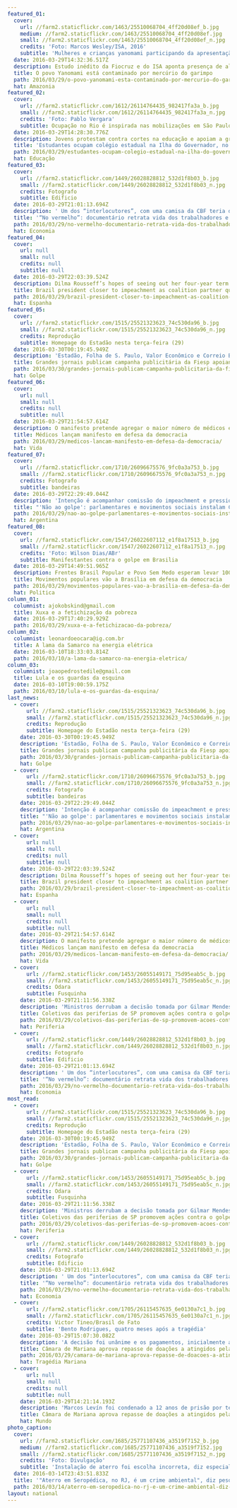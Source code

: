 ```yaml
---
featured_01:
  cover:
    url: //farm2.staticflickr.com/1463/25510068704_4ff20d08ef_b.jpg
    medium: //farm2.staticflickr.com/1463/25510068704_4ff20d08ef.jpg
    small: //farm2.staticflickr.com/1463/25510068704_4ff20d08ef_n.jpg
    credits: 'Foto: Marcos Wesley/ISA, 2016'
    subtitle: 'Mulheres e crianças yanomami participando da apresentação dos resultados do estudo sobre contaminação por mercúrio de garimpo. Terra Indígena Yanomami, região do Papiú. '
  date: 2016-03-29T14:32:36.517Z
  description: Estudo inédito da Fiocruz e do ISA aponta presença de altos níveis de mercúrio em habitantes da Terra Indígena Yanomami
  title: O povo Yanomami está contaminado por mercúrio do garimpo
  path: 2016/03/29/o-povo-yanomami-esta-contaminado-por-mercurio-do-garimpo/
  hat: Amazonia
featured_02:
  cover:
    url: //farm2.staticflickr.com/1612/26114764435_982417fa3a_b.jpg
    small: //farm2.staticflickr.com/1612/26114764435_982417fa3a_n.jpg
    credits: 'Foto: Pablo Vergara'
    subtitle: Ocupação no Rio é inspirada nas mobilizações em São Paulo
  date: 2016-03-29T14:28:30.776Z
  description: Jovens protestam contra cortes na educação e apoiam a greve de professores estaduais
  title: 'Estudantes ocupam colégio estadual na Ilha do Governador, no Rio'
  path: 2016/03/29/estudantes-ocupam-colegio-estadual-na-ilha-do-governador-no-rio/
  hat: Educação
featured_03:
  cover:
    url: //farm2.staticflickr.com/1449/26028828812_532d1f8b03_b.jpg
    small: //farm2.staticflickr.com/1449/26028828812_532d1f8b03_n.jpg
    credits: Fotografo
    subtitle: Edificio
  date: 2016-03-29T21:01:13.694Z
  description: ' Um dos “interlocutores”, com uma camisa da CBF teria dito: “Mas não entendo como você pode ser contra o impeachment e n'
  title: '“No vermelho”: documentário retrata vida dos trabalhadores e artistas de sinal'
  path: 2016/03/29/no-vermelho-documentario-retrata-vida-dos-trabalhadores-e-artistas-de-sinal/
  hat: Economia
featured_04:
  cover:
    url: null
    small: null
    credits: null
    subtitle: null
  date: 2016-03-29T22:03:39.524Z
  description: Dilma Rousseff’s hopes of seeing out her four-year term took a major hit when the PMDB voted to leave the governing alli
  title: Brazil president closer to impeachment as coalition partner quits
  path: 2016/03/29/brazil-president-closer-to-impeachment-as-coalition-partner-quits/
  hat: Espanha
featured_05:
  cover:
    url: //farm2.staticflickr.com/1515/25521323623_74c530da96_b.jpg
    small: //farm2.staticflickr.com/1515/25521323623_74c530da96_n.jpg
    credits: Reprodução
    subtitle: Homepage do Estadão nesta terça-feira (29)
  date: 2016-03-30T00:19:45.949Z
  description: 'Estadão, Folha de S. Paulo, Valor Econômico e Correio Braziliense estão entre os diários que publicaram anúncios da enti'
  title: Grandes jornais publicam campanha publicitária da Fiesp apoiando o impeachment
  path: 2016/03/30/grandes-jornais-publicam-campanha-publicitaria-da-fiesp-apoiando-o-impeachment/
  hat: Golpe
featured_06:
  cover:
    url: null
    small: null
    credits: null
    subtitle: null
  date: 2016-03-29T21:54:57.614Z
  description: O manifesto pretende agregar o maior número de médicos e médicas que lutam em defesa da democracia
  title: Médicos lançam manifesto em defesa da democracia
  path: 2016/03/29/medicos-lancam-manifesto-em-defesa-da-democracia/
  hat: Vida
featured_07:
  cover:
    url: //farm2.staticflickr.com/1710/26096675576_9fc0a3a753_b.jpg
    small: //farm2.staticflickr.com/1710/26096675576_9fc0a3a753_n.jpg
    credits: Fotografo
    subtitle: bandeiras
  date: 2016-03-29T22:29:49.044Z
  description: 'Intenção é acompanhar comissão do impeachment e pressionar contra quebra de princípios constitucionais, tanto por meio d'
  title: "'Não ao golpe': parlamentares e movimentos sociais instalam Comitê Pró-Democracia"
  path: 2016/03/29/nao-ao-golpe-parlamentares-e-movimentos-sociais-instalam-comite-pro-democracia/
  hat: Argentina
featured_08:
  cover:
    url: //farm2.staticflickr.com/1547/26022607112_e1f8a17513_b.jpg
    small: //farm2.staticflickr.com/1547/26022607112_e1f8a17513_n.jpg
    credits: 'Foto: Wilson Dias/ABr'
    subtitle: Manifestantes contra o golpe em Brasilia
  date: 2016-03-29T14:49:51.965Z
  description: Frentes Brasil Popular e Povo Sem Medo esperam levar 100 mil pessoas ao protesto marcado para o dia 31
  title: Movimentos populares vão a Brasília em defesa da democracia
  path: 2016/03/29/movimentos-populares-vao-a-brasilia-em-defesa-da-democracia/
  hat: Politica
column_01:
  columnist: ajokobskind@gmail.com
  title: Xuxa e a fetichização da pobreza
  date: 2016-03-29T17:40:29.929Z
  path: 2016/03/29/xuxa-e-a-fetichizacao-da-pobreza/
column_02:
  columnist: leonardoeocara@ig.com.br
  title: A lama da Samarco na energia elétrica
  date: 2016-03-10T18:33:03.814Z
  path: 2016/03/10/a-lama-da-samarco-na-energia-eletrica/
column_03:
  columnist: joaopedrostedile@gmail.com
  title: Lula e os guardas da esquina
  date: 2016-03-10T19:00:59.175Z
  path: 2016/03/10/lula-e-os-guardas-da-esquina/
last_news:
  - cover:
      url: //farm2.staticflickr.com/1515/25521323623_74c530da96_b.jpg
      small: //farm2.staticflickr.com/1515/25521323623_74c530da96_n.jpg
      credits: Reprodução
      subtitle: Homepage do Estadão nesta terça-feira (29)
    date: 2016-03-30T00:19:45.949Z
    description: 'Estadão, Folha de S. Paulo, Valor Econômico e Correio Braziliense estão entre os diários que publicaram anúncios da enti'
    title: Grandes jornais publicam campanha publicitária da Fiesp apoiando o impeachment
    path: 2016/03/30/grandes-jornais-publicam-campanha-publicitaria-da-fiesp-apoiando-o-impeachment/
    hat: Golpe
  - cover:
      url: //farm2.staticflickr.com/1710/26096675576_9fc0a3a753_b.jpg
      small: //farm2.staticflickr.com/1710/26096675576_9fc0a3a753_n.jpg
      credits: Fotografo
      subtitle: bandeiras
    date: 2016-03-29T22:29:49.044Z
    description: 'Intenção é acompanhar comissão do impeachment e pressionar contra quebra de princípios constitucionais, tanto por meio d'
    title: "'Não ao golpe': parlamentares e movimentos sociais instalam Comitê Pró-Democracia"
    path: 2016/03/29/nao-ao-golpe-parlamentares-e-movimentos-sociais-instalam-comite-pro-democracia/
    hat: Argentina
  - cover:
      url: null
      small: null
      credits: null
      subtitle: null
    date: 2016-03-29T22:03:39.524Z
    description: Dilma Rousseff’s hopes of seeing out her four-year term took a major hit when the PMDB voted to leave the governing alli
    title: Brazil president closer to impeachment as coalition partner quits
    path: 2016/03/29/brazil-president-closer-to-impeachment-as-coalition-partner-quits/
    hat: Espanha
  - cover:
      url: null
      small: null
      credits: null
      subtitle: null
    date: 2016-03-29T21:54:57.614Z
    description: O manifesto pretende agregar o maior número de médicos e médicas que lutam em defesa da democracia
    title: Médicos lançam manifesto em defesa da democracia
    path: 2016/03/29/medicos-lancam-manifesto-em-defesa-da-democracia/
    hat: Vida
  - cover:
      url: //farm2.staticflickr.com/1453/26055149171_75d95eab5c_b.jpg
      small: //farm2.staticflickr.com/1453/26055149171_75d95eab5c_n.jpg
      credits: Odara
      subtitle: Fusquinha
    date: 2016-03-29T21:11:56.338Z
    description: 'Ministros derrubam a decisão tomada por Gilmar Mendes em 2008 e processo contra ex-ministro segue nas Varas Federais do '
    title: Coletivos das periferias de SP promovem ações contra o golpe
    path: 2016/03/29/coletivos-das-periferias-de-sp-promovem-acoes-contra-o-golpe/
    hat: Periferia
  - cover:
      url: //farm2.staticflickr.com/1449/26028828812_532d1f8b03_b.jpg
      small: //farm2.staticflickr.com/1449/26028828812_532d1f8b03_n.jpg
      credits: Fotografo
      subtitle: Edificio
    date: 2016-03-29T21:01:13.694Z
    description: ' Um dos “interlocutores”, com uma camisa da CBF teria dito: “Mas não entendo como você pode ser contra o impeachment e n'
    title: '“No vermelho”: documentário retrata vida dos trabalhadores e artistas de sinal'
    path: 2016/03/29/no-vermelho-documentario-retrata-vida-dos-trabalhadores-e-artistas-de-sinal/
    hat: Economia
most_read:
  - cover:
      url: //farm2.staticflickr.com/1515/25521323623_74c530da96_b.jpg
      small: //farm2.staticflickr.com/1515/25521323623_74c530da96_n.jpg
      credits: Reprodução
      subtitle: Homepage do Estadão nesta terça-feira (29)
    date: 2016-03-30T00:19:45.949Z
    description: 'Estadão, Folha de S. Paulo, Valor Econômico e Correio Braziliense estão entre os diários que publicaram anúncios da enti'
    title: Grandes jornais publicam campanha publicitária da Fiesp apoiando o impeachment
    path: 2016/03/30/grandes-jornais-publicam-campanha-publicitaria-da-fiesp-apoiando-o-impeachment/
    hat: Golpe
  - cover:
      url: //farm2.staticflickr.com/1453/26055149171_75d95eab5c_b.jpg
      small: //farm2.staticflickr.com/1453/26055149171_75d95eab5c_n.jpg
      credits: Odara
      subtitle: Fusquinha
    date: 2016-03-29T21:11:56.338Z
    description: 'Ministros derrubam a decisão tomada por Gilmar Mendes em 2008 e processo contra ex-ministro segue nas Varas Federais do '
    title: Coletivos das periferias de SP promovem ações contra o golpe
    path: 2016/03/29/coletivos-das-periferias-de-sp-promovem-acoes-contra-o-golpe/
    hat: Periferia
  - cover:
      url: //farm2.staticflickr.com/1449/26028828812_532d1f8b03_b.jpg
      small: //farm2.staticflickr.com/1449/26028828812_532d1f8b03_n.jpg
      credits: Fotografo
      subtitle: Edificio
    date: 2016-03-29T21:01:13.694Z
    description: ' Um dos “interlocutores”, com uma camisa da CBF teria dito: “Mas não entendo como você pode ser contra o impeachment e n'
    title: '“No vermelho”: documentário retrata vida dos trabalhadores e artistas de sinal'
    path: 2016/03/29/no-vermelho-documentario-retrata-vida-dos-trabalhadores-e-artistas-de-sinal/
    hat: Economia
  - cover:
      url: //farm2.staticflickr.com/1705/26115457635_6e0130a7c1_b.jpg
      small: //farm2.staticflickr.com/1705/26115457635_6e0130a7c1_n.jpg
      credits: Victor Tineo/Brasil de Fato
      subtitle: 'Bento Rodrigues, quatro meses após a tragédia'
    date: 2016-03-29T15:07:30.082Z
    description: 'A decisão foi unânime e os pagamentos, inicialmente agendados para o dia 23 deste mês, poderão ser feitos aos atingidos'
    title: Câmara de Mariana aprova repasse de doações a atingidos pela barragem da Samarco
    path: 2016/03/29/camara-de-mariana-aprova-repasse-de-doacoes-a-atingidos-pela-barragem-da-samarco/
    hat: Tragédia Mariana
  - cover:
      url: null
      small: null
      credits: null
      subtitle: null
    date: 2016-03-29T14:21:14.193Z
    description: 'Marcos Levín foi condenado a 12 anos de prisão por ter participado, em 1977, do sequestro e tortura de um sindicalista q'
    title: Câmara de Mariana aprova repasse de doações a atingidos pela barragem da Samarco
    hat: Mundo
photo_caption:
  cover:
    url: //farm2.staticflickr.com/1685/25771107436_a3519f7152_b.jpg
    medium: //farm2.staticflickr.com/1685/25771107436_a3519f7152.jpg
    small: //farm2.staticflickr.com/1685/25771107436_a3519f7152_n.jpg
    credits: 'Foto: Divulgação'
    subtitle: 'Instalação de aterro foi escolha incorreta, diz especialista'
  date: 2016-03-14T23:43:51.833Z
  title: '"Aterro em Seropédica, no RJ, é um crime ambiental", diz pesquisadora'
  path: 2016/03/14/aterro-em-seropedica-no-rj-e-um-crime-ambiental-diz-pesquisadora/
layout: national
---
```

